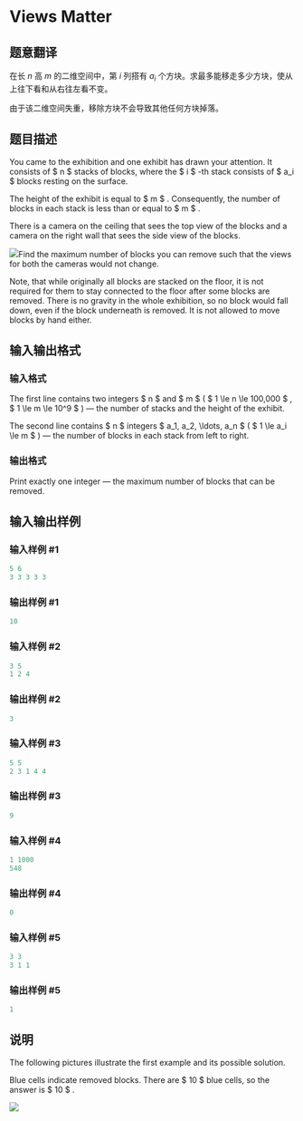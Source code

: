 # Views Matter

## 题意翻译

在长 $n$ 高 $m$ 的二维空间中，第 $i$ 列搭有 $a_i$ 个方块。求最多能移走多少方块，使从上往下看和从右往左看不变。

由于该二维空间失重，移除方块不会导致其他任何方块掉落。

## 题目描述

You came to the exhibition and one exhibit has drawn your attention. It consists of $ n $ stacks of blocks, where the $ i $ -th stack consists of $ a_i $ blocks resting on the surface.

The height of the exhibit is equal to $ m $ . Consequently, the number of blocks in each stack is less than or equal to $ m $ .

There is a camera on the ceiling that sees the top view of the blocks and a camera on the right wall that sees the side view of the blocks.

![](https://cdn.luogu.com.cn/upload/vjudge_pic/CF1061B/f0bac26a304f5339f8800747dc3cc95aa0eba485.png)Find the maximum number of blocks you can remove such that the views for both the cameras would not change.

Note, that while originally all blocks are stacked on the floor, it is not required for them to stay connected to the floor after some blocks are removed. There is no gravity in the whole exhibition, so no block would fall down, even if the block underneath is removed. It is not allowed to move blocks by hand either.

## 输入输出格式

### 输入格式

The first line contains two integers $ n $ and $ m $ ( $ 1 \le n \le 100\,000 $ , $ 1 \le m \le 10^9 $ ) — the number of stacks and the height of the exhibit.

The second line contains $ n $ integers $ a_1, a_2, \ldots, a_n $ ( $ 1 \le a_i \le m $ ) — the number of blocks in each stack from left to right.

### 输出格式

Print exactly one integer — the maximum number of blocks that can be removed.

## 输入输出样例

### 输入样例 #1

```cpp
5 6
3 3 3 3 3

```
### 输出样例 #1

```cpp
10
```


### 输入样例 #2

```cpp
3 5
1 2 4

```
### 输出样例 #2

```cpp
3
```


### 输入样例 #3

```cpp
5 5
2 3 1 4 4

```
### 输出样例 #3

```cpp
9
```


### 输入样例 #4

```cpp
1 1000
548

```
### 输出样例 #4

```cpp
0
```


### 输入样例 #5

```cpp
3 3
3 1 1

```
### 输出样例 #5

```cpp
1
```


## 说明

The following pictures illustrate the first example and its possible solution.

Blue cells indicate removed blocks. There are $ 10 $ blue cells, so the answer is $ 10 $ .

![](https://cdn.luogu.com.cn/upload/vjudge_pic/CF1061B/5c39371a94179ca28ceb7e2172bc3ac014dca01f.png)

